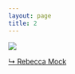```yaml
---
layout: page
title: 2
---
```


<img src="{{ site.url }}/gifs/2.gif" />

<a href="http://rebeccamock.tumblr.com/post/95734713448/the-aftershocks-medium-com-i-was-asked-to-create">&#8627; Rebecca Mock</a>

